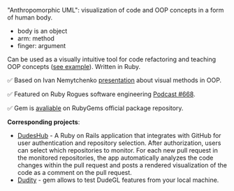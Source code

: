 "Anthropomorphic UML": visualization of code and OOP concepts in a form of human body.
* body is an object
* arm: method
* finger: argument

Can be used as a visually intuitive tool for code refactoring and teaching OOP concepts ([see example](https://github.com/dmikhr/DudeGL/wiki/Git-diff-visualization)). Written in Ruby.

✅ Based on Ivan Nemytchenko [presentation](https://www.youtube.com/watch?v=MWGfwgL-934) about visual methods in OOP.

✅ Featured on Ruby Rogues software engineering [Podcast #668](https://podcasts.apple.com/gb/podcast/rules-of-oop-in-pictures-with-ivan-nemytchenko-ruby-668/id1237406856?i=1000683474802). 

✅ Gem is [avaliable](https://rubygems.org/gems/dudegl/versions/0.2.4) on RubyGems official package repository. 

**Corresponding projects**:
- [DudesHub](https://github.com/dmikhr/DudesHub) - A Ruby on Rails application that integrates with GitHub for user authentication and repository selection. After authorization, users can select which repositories to monitor. For each new pull request in the monitored repositories, the app automatically analyzes the code changes within the pull request and posts a rendered visualization of the code as a comment on the pull request.
- [Dudity](https://github.com/dmikhr/Dudity) - gem allows to test DudeGL features from your local machine.
